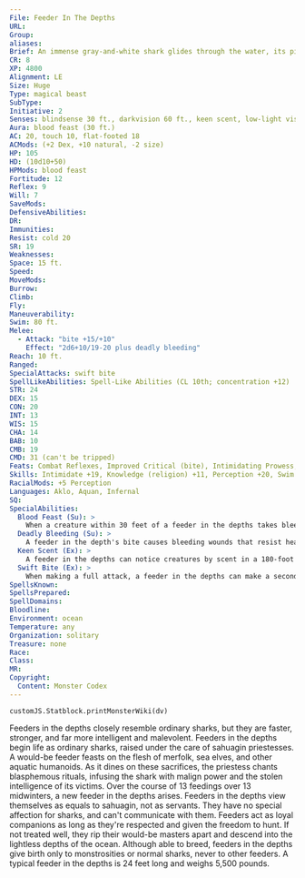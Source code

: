 ```yaml
---
File: Feeder In The Depths
URL: 
Group: 
aliases: 
Brief: An immense gray-and-white shark glides through the water, its piercing red eyes revealing a vicious intelligence.
CR: 8
XP: 4800
Alignment: LE
Size: Huge
Type: magical beast
SubType: 
Initiative: 2
Senses: blindsense 30 ft., darkvision 60 ft., keen scent, low-light vision; Perception +20
Aura: blood feast (30 ft.)
AC: 20, touch 10, flat-footed 18
ACMods: (+2 Dex, +10 natural, -2 size)
HP: 105
HD: (10d10+50)
HPMods: blood feast
Fortitude: 12
Reflex: 9
Will: 7
SaveMods: 
DefensiveAbilities: 
DR: 
Immunities: 
Resist: cold 20
SR: 19
Weaknesses: 
Space: 15 ft.
Speed: 
MoveMods: 
Burrow: 
Climb: 
Fly: 
Maneuverability: 
Swim: 80 ft.
Melee: 
  - Attack: "bite +15/+10"
    Effect: "2d6+10/19-20 plus deadly bleeding"
Reach: 10 ft.
Ranged: 
SpecialAttacks: swift bite
SpellLikeAbilities: Spell-Like Abilities (CL 10th; concentration +12)   At Will-blood biographyAPG (on any creature bitten in the past day, DC 15)   1/day-summon monster V (summons 1d4+1 hammerhead sharks or 1d3 great white sharks)
STR: 24
DEX: 15
CON: 20
INT: 13
WIS: 15
CHA: 14
BAB: 10
CMB: 19
CMD: 31 (can't be tripped)
Feats: Combat Reflexes, Improved Critical (bite), Intimidating Prowess, Iron Will, Vital Strike
Skills: Intimidate +19, Knowledge (religion) +11, Perception +20, Swim +15
RacialMods: +5 Perception
Languages: Aklo, Aquan, Infernal
SQ: 
SpecialAbilities:
  Blood Feast (Su): >
    When a creature within 30 feet of a feeder in the depths takes bleed damage (including ongoing damage), the feeder heals an equal amount of damage.
  Deadly Bleeding (Su): >
    A feeder in the depth's bite causes bleeding wounds that resist healing. The first bite that damages a creature deals 1d4 points of bleed damage, and each subsequent bite increases the amount of bleed by 1d4. Stopping the bleeding requires a successful DC 20 Heal check or the application of any magical healing. However, anyone attempting to cast a healing spell on a creature suffering from deadly bleeding must succeed at a DC 20 caster level check or the spell doesn't affect the bleeding creature. The save DC is Constitution-based.
  Keen Scent (Ex): >
    A feeder in the depths can notice creatures by scent in a 180-foot radius underwater, and can detect blood in the water at a distance of up to 1 mile.
  Swift Bite (Ex): >
    When making a full attack, a feeder in the depths can make a second bite attack at a -5 penalty.
SpellsKnown: 
SpellsPrepared: 
SpellDomains: 
Bloodline: 
Environment: ocean
Temperature: any
Organization: solitary
Treasure: none
Race: 
Class: 
MR: 
Copyright:
  Content: Monster Codex
---
```

```dataviewjs
customJS.Statblock.printMonsterWiki(dv)
```
Feeders in the depths closely resemble ordinary sharks, but they are faster, stronger, and far more intelligent and malevolent. Feeders in the depths begin life as ordinary sharks, raised under the care of sahuagin priestesses. A would-be feeder feasts on the flesh of merfolk, sea elves, and other aquatic humanoids. As it dines on these sacrifices, the priestess chants blasphemous rituals, infusing the shark with malign power and the stolen intelligence of its victims. Over the course of 13 feedings over 13 midwinters, a new feeder in the depths arises.  Feeders in the depths view themselves as equals to sahuagin, not as servants. They have no special affection for sharks, and can't communicate with them. Feeders act as loyal companions as long as they're respected and given the freedom to hunt. If not treated well, they rip their would-be masters apart and descend into the lightless depths of the ocean. Although able to breed, feeders in the depths give birth only to monstrosities or normal sharks, never to other feeders. A typical feeder in the depths is 24 feet long and weighs 5,500 pounds.
